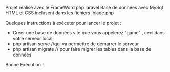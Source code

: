 Projet réalisé avec le FrameWord php laravel
Base de données  avec MySql
HTML et CSS inclusent dans les fichiers .blade.php

Quelques instructions à exécuter pour lancer le projet :
- Créer une base de données vite que vous appelerez "game" , ceci dans votre serveur local;
- php artisan serve //qui va permettre de démarrer le serveur
- php artisan migrate // pour faire migrer les tables dans la base de données


Bonne Exécution !

